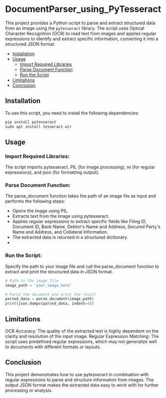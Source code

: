 # DocumentParser_using_PyTesseract

This project provides a Python script to parse and extract structured data from an image using the `pytesseract` library. The script uses Optical Character Recognition (OCR) to read text from images and applies regular expressions to identify and extract specific information, converting it into a structured JSON format.

- [Installation](#installation)
- [Usage](#usage)
  - [Import Required Libraries](#import-required-ibraries)
  - [Parse Document Function](#parse-document-function)
  - [Run the Script](#run-the-script)
- [Limitations](#limitations)
- [Conclusion](#conclusion)
## Installation

To use this script, you need to install the following dependencies:

```python
pip install pytesseract
sudo apt install tesseract-ocr
```
## Usage
### Import Required Libraries:

The script imports pytesseract, PIL (for image processing), re (for regular expressions), and json (for formatting output).

### Parse Document Function:

The parse_document function takes the path of an image file as input and performs the following steps:

- Opens the image using PIL.
- Extracts text from the image using pytesseract.
- Applies regular expressions to extract specific fields like Filing ID, Document ID, Bank Name, Debtor's Name and Address, Secured Party's Name and Address, and Collateral Information.
- The extracted data is returned in a structured dictionary.
- 
### Run the Script:
Specify the path to your image file and call the parse_document function to extract and print the structured data in JSON format.
```python
# Path to the image file
image_path = 'your_image_here'

# Parse the document and print the result
parsed_data = parse_document(image_path)
print(json.dumps(parsed_data, indent=4))
```
## Limitations
OCR Accuracy: The quality of the extracted text is highly dependent on the clarity and resolution of the input image.
Regular Expression Matching: The script uses predefined regular expressions, which may not generalize well to documents with different formats or layouts.
## Conclusion
This project demonstrates how to use pytesseract in combination with regular expressions to parse and structure information from images. 
The output JSON format makes the extracted data easy to work with for further processing or analysis.
